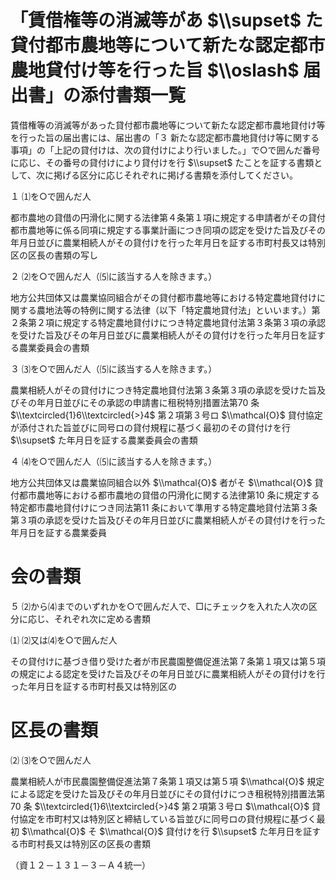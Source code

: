 # 「賃借権等の消滅等があ $\\supset$ た貸付都市農地等について新たな認定都市農地貸付け等を行った旨 $\\oslash$ 届出書」の添付書類一覧

賃借権等の消滅等があった貸付都市農地等について新たな認定都市農地貸付け等を行った旨の届出書には、届出書の「３ 新たな認定都市農地貸付け等に関する事項」の「上記の貸付けは、次の貸付けにより行いました。」で○で囲んだ番号に応じ、その番号の貸付けにより貸付けを行 $\\supset$ たことを証する書類として、次に掲げる区分に応じそれぞれに掲げる書類を添付してください。

１ ⑴を○で囲んだ人

都市農地の貸借の円滑化に関する法律第４条第１項に規定する申請者がその貸付都市農地等に係る同項に規定する事業計画につき同項の認定を受けた旨及びその年月日並びに農業相続人がその貸付けを行った年月日を証する市町村長又は特別区の区長の書類の写し

２ ⑵を○で囲んだ人（⑸に該当する人を除きます。）

地方公共団体又は農業協同組合がその貸付都市農地等における特定農地貸付けに関する農地法等の特例に関する法律（以下「特定農地貸付法」といいます。）第２条第２項に規定する特定農地貸付けにつき特定農地貸付法第３条第３項の承認を受けた旨及びその年月日並びに農業相続人がその貸付けを行った年月日を証する農業委員会の書類

３ ⑶を○で囲んだ人（⑸に該当する人を除きます。）

農業相続人がその貸付けにつき特定農地貸付法第３条第３項の承認を受けた旨及びその年月日並びにその承認の申請書に租税特別措置法第70 条 $\\textcircled{1}6\\textcircled{>}4$ 第２項第３号ロ $\\mathcal{O}$ 貸付協定が添付された旨並びに同号ロの貸付規程に基づく最初のその貸付けを行 $\\supset$ た年月日を証する農業委員会の書類

４ ⑷を○で囲んだ人（⑸に該当する人を除きます。）

地方公共団体又は農業協同組合以外 $\\mathcal{O}$ 者がそ $\\mathcal{O}$ 貸付都市農地等における都市農地の貸借の円滑化に関する法律第10 条に規定する特定都市農地貸付けにつき同法第11 条において準用する特定農地貸付法第３条第３項の承認を受けた旨及びその年月日並びに農業相続人がその貸付けを行った年月日を証する農業委員

# 会の書類

５ ⑵から⑷までのいずれかを○で囲んだ人で、□にチェックを入れた人次の区分に応じ、それぞれ次に定める書類

⑴ ⑵又は⑷を○で囲んだ人

その貸付けに基づき借り受けた者が市民農園整備促進法第７条第１項又は第５項の規定による認定を受けた旨及びその年月日並びに農業相続人がその貸付けを行った年月日を証する市町村長又は特別区の

# 区長の書類

⑵ ⑶を○で囲んだ人

農業相続人が市民農園整備促進法第７条第１項又は第５項 $\\mathcal{O}$ 規定による認定を受けた旨及びその年月日並びにその貸付けにつき租税特別措置法第70 条 $\\textcircled{1}6\\textcircled{>}4$ 第２項第３号ロ $\\mathcal{O}$ 貸付協定を市町村又は特別区と締結している旨並びに同号ロの貸付規程に基づく最初 $\\mathcal{O}$ そ $\\mathcal{O}$ 貸付けを行 $\\supset$ た年月日を証する市町村長又は特別区の区長の書類

（資１２－１３１－３－Ａ４統一）